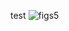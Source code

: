 test
![figs5](https://github.com/PengpengGuan/plot_figure/assets/23093342/02a7e025-3185-4202-be69-c5156ffdab9a)
